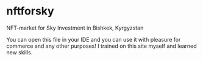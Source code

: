 # nftforsky
NFT-market for Sky Investment in Bishkek, Kyrgyzstan

You can open this file in your IDE and you can use it with pleasure for commerce and any other purposes!
I trained on this site myself and learned new skills.
